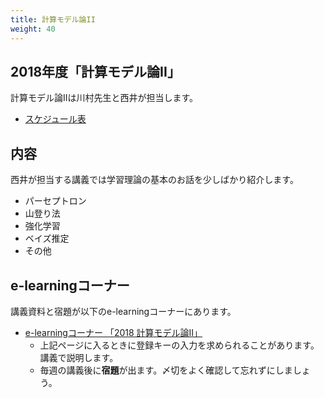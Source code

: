 ```yaml
---
title: 計算モデル論II
weight: 40
---
```


## 2018年度「計算モデル論II」

計算モデル論IIは川村先生と西井が担当します。

- [スケジュール表](http://ds26.cc.yamaguchi-u.ac.jp/~progkawa/gakunai/CompModel/)

## 内容

西井が担当する講義では学習理論の基本のお話を少しばかり紹介します。

- パーセプトロン
- 山登り法
- 強化学習
- ベイズ推定
- その他

##  e-learningコーナー

講義資料と宿題が以下のe-learningコーナーにあります。

- [e-learningコーナー 「2018 計算モデル論II」](https://mdcs4s.cc.yamaguchi-u.ac.jp/moodle/course/view.php?id=15894&noprocess)
	- 上記ページに入るときに登録キーの入力を求められることがあります。講義で説明します。
	- 毎週の講義後に**宿題**が出ます。〆切をよく確認して忘れずにしましょう。